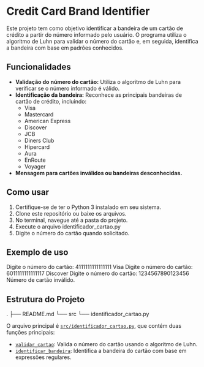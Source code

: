 # Credit Card Brand Identifier

Este projeto tem como objetivo identificar a bandeira de um cartão de crédito a partir do número informado pelo usuário. O programa utiliza o algoritmo de Luhn para validar o número do cartão e, em seguida, identifica a bandeira com base em padrões conhecidos.

## Funcionalidades

- **Validação do número do cartão:** Utiliza o algoritmo de Luhn para verificar se o número informado é válido.
- **Identificação da bandeira:** Reconhece as principais bandeiras de cartão de crédito, incluindo:
  - Visa
  - Mastercard
  - American Express
  - Discover
  - JCB
  - Diners Club
  - Hipercard
  - Aura
  - EnRoute
  - Voyager
- **Mensagem para cartões inválidos ou bandeiras desconhecidas.**

## Como usar

1. Certifique-se de ter o Python 3 instalado em seu sistema.
2. Clone este repositório ou baixe os arquivos.
3. No terminal, navegue até a pasta do projeto.
4. Execute o arquivo identificador_cartao.py
5. Digite o número do cartão quando solicitado.

## Exemplo de uso

Digite o número do cartão: 4111111111111111 Visa
Digite o número do cartão: 6011111111111117 Discover
Digite o número do cartão: 1234567890123456 Número de cartão inválido.

## Estrutura do Projeto
. ├── README.md └── src └── identificador_cartao.py

O arquivo principal é [`src/identificador_cartao.py`](src/identificador_cartao.py), que contém duas funções principais:

- [`validar_cartao`](src/identificador_cartao.py): Valida o número do cartão usando o algoritmo de Luhn.
- [`identificar_bandeira`](src/identificador_cartao.py): Identifica a bandeira do cartão com base em expressões regulares.
